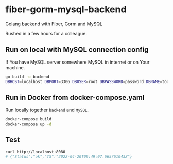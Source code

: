# fiber-gorm-mysql-backend
Golang backend with Fiber, Gorm and MySQL

Rushed in a few hours for a colleague.

## Run on local with MySQL connection config

If You have MySQL server somewhere MySQL in internet or on Your machine.

```bash
go build -o backend
DBHOST=localhost DBPORT=3306 DBUSER=root DBPASSWORD=password DBNAME=todo backend
```

## Run in Docker from docker-compose.yaml

Run locally together `backend` and `MySQL`.

```bash
docker-compose build
docker-compose up -d
```

## Test

```bash
curl http://localhost:8080
# {"Status":"ok","TS":"2022-04-20T09:49:07.665761043Z"}
```
